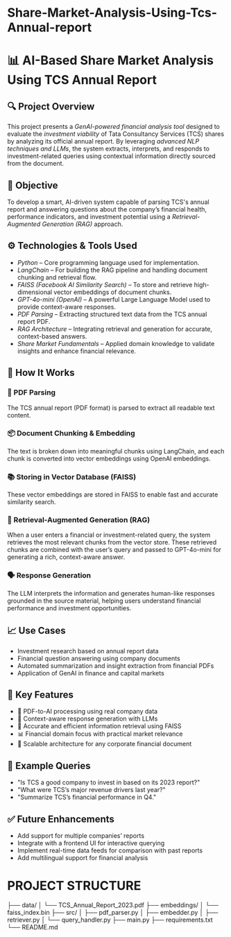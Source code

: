 # Share-Market-Analysis-Using-Tcs-Annual-report

# 📊 AI-Based Share Market Analysis Using TCS Annual Report

## 🔍 Project Overview

This project presents a *GenAI-powered financial analysis tool* designed to evaluate the *investment viability* of Tata Consultancy Services (TCS) shares by analyzing its official annual report. By leveraging *advanced NLP techniques and LLMs*, the system extracts, interprets, and responds to investment-related queries using contextual information directly sourced from the document.


## 🎯 Objective

To develop a smart, AI-driven system capable of parsing TCS's annual report and answering questions about the company’s financial health, performance indicators, and investment potential using a *Retrieval-Augmented Generation (RAG)* approach.

## ⚙ Technologies & Tools Used

* *Python* – Core programming language used for implementation.
* *LangChain* – For building the RAG pipeline and handling document chunking and retrieval flow.
* *FAISS (Facebook AI Similarity Search)* – To store and retrieve high-dimensional vector embeddings of document chunks.
* *GPT-4o-mini (OpenAI)* – A powerful Large Language Model used to provide context-aware responses.
* *PDF Parsing* – Extracting structured text data from the TCS annual report PDF.
* *RAG Architecture* – Integrating retrieval and generation for accurate, context-based answers.
* *Share Market Fundamentals* – Applied domain knowledge to validate insights and enhance financial relevance.

## 🧠 How It Works

### 📄 PDF Parsing

The TCS annual report (PDF format) is parsed to extract all readable text content.

### 📦 Document Chunking & Embedding

The text is broken down into meaningful chunks using LangChain, and each chunk is converted into vector embeddings using OpenAI embeddings.

### 📚 Storing in Vector Database (FAISS)

These vector embeddings are stored in FAISS to enable fast and accurate similarity search.

### 🔁 Retrieval-Augmented Generation (RAG)

When a user enters a financial or investment-related query, the system retrieves the most relevant chunks from the vector store.
These retrieved chunks are combined with the user’s query and passed to GPT-4o-mini for generating a rich, context-aware answer.

### 🗣 Response Generation

The LLM interprets the information and generates human-like responses grounded in the source material, helping users understand financial performance and investment opportunities.


## 📈 Use Cases

* Investment research based on annual report data
* Financial question answering using company documents
* Automated summarization and insight extraction from financial PDFs
* Application of GenAI in finance and capital markets


## 📌 Key Features

* 📄 PDF-to-AI processing using real company data
* 🧠 Context-aware response generation with LLMs
* 🔎 Accurate and efficient information retrieval using FAISS
* 📊 Financial domain focus with practical market relevance
* 🚀 Scalable architecture for any corporate financial document

## 🧪 Example Queries

* "Is TCS a good company to invest in based on its 2023 report?"
* "What were TCS’s major revenue drivers last year?"
* "Summarize TCS’s financial performance in Q4."


## ✅ Future Enhancements

* Add support for multiple companies’ reports
* Integrate with a frontend UI for interactive querying
* Implement real-time data feeds for comparison with past reports
* Add multilingual support for financial analysis


# PROJECT STRUCTURE

├── data/
│   └── TCS_Annual_Report_2023.pdf
├── embeddings/
│   └── faiss_index.bin
├── src/
│   ├── pdf_parser.py
│   ├── embedder.py
│   ├── retriever.py
│   └── query_handler.py
├── main.py
├── requirements.txt
└── README.md
